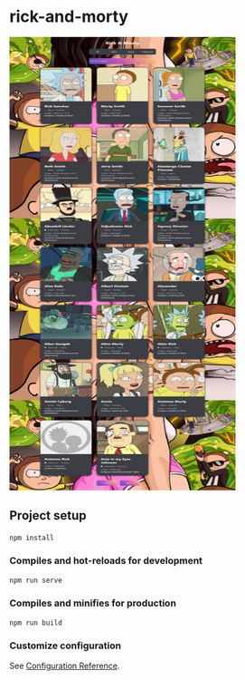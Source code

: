 # rick-and-morty
<img src="public/assets/apprick%26mortyPreview.jpeg" title="Rick & morty Api" alt="Rick & morty Api" width="400" height="800"/>

## Project setup
```
npm install
```

### Compiles and hot-reloads for development
```
npm run serve
```

### Compiles and minifies for production
```
npm run build
```

### Customize configuration
See [Configuration Reference](https://cli.vuejs.org/config/).
